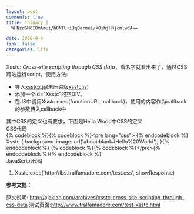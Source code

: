 ```yaml
--- 
layout: post
comments: true
title: !binary |
  WHNzdGM6IOmAmui/h0NTU+i3qOermei/kOihjHNjcmlwdA==

date: 2008-9-4
link: false
categories: life
---
```

Xsstc: <em>Cross-site scripting through CSS data</em>，看名字就看出来了，通过CSS跨站运行script，使用方法:
<ul>
	<li>导入<a onclick="javascript:pageTracker._trackPageview('/outgoing/www.tralfamadore.com/xsstcx.js');" href="http://www.tralfamadore.com/xsstcx.js" target="_blank">xsstcx.js</a>(未压缩版<a onclick="javascript:pageTracker._trackPageview('/outgoing/www.tralfamadore.com/xsstc.js');" href="http://www.tralfamadore.com/xsstc.js" target="_blank">xsstc.js</a>)</li>
	<li>添加一个id=”Xsstc”的空DIV。</li>
	<li>在JS中调用Xsstc.exec(functionURL, callback)，使用的内容作为callback的参数传入callback中</li>
</ul>
其中CSS的定义也有要求，下面是Hello World中CSS的定义
<div class="codeText">
<div class="codeHead">CSS代码</div>
<div class="codeHead">
{% codeblock %}{% codeblock %}&lt;pre lang="css"&gt; {% endcodeblock %}
Xsstc {
 background-image: url('about:blank#Hello%20World');
}{% endcodeblock %}
{% codeblock %}{% codeblock %}&lt;/pre&gt;{% endcodeblock %}{% endcodeblock %}
</div>
</div>
<div class="codeText">
<div class="codeHead">JavaScript代码</div>
<ol class="dp-c" start="1">
	<li class="alt"><span><span>Xsstc.exec(</span><span class="string">'http://lbs.tralfamadore.com/test.css'</span><span>, showResponse)  </span></span></li>
</ol>
</div>
<strong>参考文档：</strong>

原文说明: http://ajaxian.com/archives/xsstc-cross-site-scripting-through-css-data
测试页面:http://www.tralfamadore.com/test-xsstc.html
